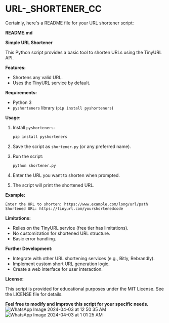 # URL-_SHORTENER_CC



Certainly, here's a README file for your URL shortener script:

**README.md**

**Simple URL Shortener**

This Python script provides a basic tool to shorten URLs using the TinyURL API.

**Features:**

- Shortens any valid URL.
- Uses the TinyURL service by default.

**Requirements:**

- Python 3
- `pyshorteners` library (`pip install pyshorteners`)

**Usage:**

1. Install `pyshorteners`:

   ```bash
   pip install pyshorteners
   ```

2. Save the script as `shortener.py` (or any preferred name).

3. Run the script:

   ```bash
   python shortener.py
   ```

4. Enter the URL you want to shorten when prompted.
5. The script will print the shortened URL.

**Example:**

```
Enter the URL to shorten: https://www.example.com/long/url/path
Shortened URL: https://tinyurl.com/yourshortenedcode
```

**Limitations:**

- Relies on the TinyURL service (free tier has limitations).
- No customization for shortened URL structure.
- Basic error handling.

**Further Development:**

- Integrate with other URL shortening services (e.g., Bitly, Rebrandly).
- Implement custom short URL generation logic.
- Create a web interface for user interaction.

**License:**

This script is provided for educational purposes under the MIT License. See the LICENSE file for details.

**Feel free to modify and improve this script for your specific needs.**
![WhatsApp Image 2024-04-03 at 12 50 35 AM](https://github.com/Drjaickal/URL-_SHORTENER_CC/assets/105309360/5373280b-86da-4a82-94c1-ea5e2fc0c133)
![WhatsApp Image 2024-04-03 at 1 01 25 AM](https://github.com/Drjaickal/URL-_SHORTENER_CC/assets/105309360/718c8f40-07f9-49be-baa2-7dc8ddff689e)

